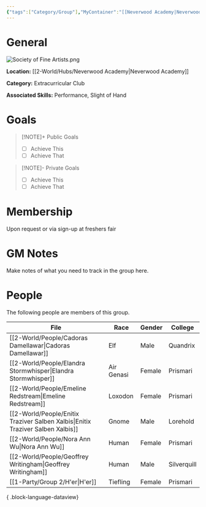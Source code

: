 ```yaml
---
{"tags":["Category/Group"],"MyContainer":"[[Neverwood Academy|Neverwood Academy]]","MyCategory":"Extracurricular Club","image":"Society of Fine Artists.png","obsidianUIMode":"preview","leaders":null,"staff":null,"members":null,"initiates":["Cadoras Damellawar"],"primary_contact":null,"Skill1":"Performance","Skill2":"Slight of Hand","dg-publish":true,"dg-path":"World/Groups/Extracurricular Club/Distinguished Society of Fine Artists.md","permalink":"/world/groups/extracurricular-club/distinguished-society-of-fine-artists/","dgPassFrontmatter":true,"updated":"2025-09-29T12:28:02.000+01:00"}
---
```



# General

![Society of Fine Artists.png](/img/user/z_Assets/Extracurriculars/Society%20of%20Fine%20Artists.png)

**Location:** [[2-World/Hubs/Neverwood Academy\|Neverwood Academy]]

**Category:** Extracurricular Club

**Associated Skills:** Performance, Slight of Hand

# Goals

> [!NOTE]+ Public Goals
> - [ ] Achieve This
> - [ ] Achieve That

> [!NOTE]- Private Goals
> - [ ] Achieve This
> - [ ] Achieve That

# Membership
Upon request or via sign-up at freshers fair

# GM Notes

Make notes of what you need to track in the group here. 


# People

The following people are members of this group.  

| File                                                                               | Race       | Gender | College     |
| ---------------------------------------------------------------------------------- | ---------- | ------ | ----------- |
| [[2-World/People/Cadoras Damellawar\|Cadoras Damellawar]]                       | Elf        | Male   | Quandrix    |
| [[2-World/People/Elandra Stormwhisper\|Elandra Stormwhisper]]                   | Air Genasi | Female | Prismari    |
| [[2-World/People/Emeline Redstream\|Emeline Redstream]]                         | Loxodon    | Female | Prismari    |
| [[2-World/People/Enitix Traziver Salben Xalbis\|Enitix Traziver Salben Xalbis]] | Gnome      | Male   | Lorehold    |
| [[2-World/People/Nora Ann Wu\|Nora Ann Wu]]                                     | Human      | Female | Prismari    |
| [[2-World/People/Geoffrey Writingham\|Geoffrey Writingham]]                     | Human      | Male   | Silverquill |
| [[1-Party/Group 2/H'er\|H'er]]                                                  | Tiefling   | Female | Prismari    |

{ .block-language-dataview}
